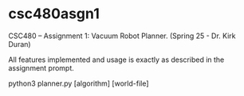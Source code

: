 # csc480asgn1
CSC480 – Assignment 1: Vacuum Robot Planner. (Spring 25 - Dr. Kirk Duran)

All features implemented and usage is exactly as described in the assignment prompt.

python3 planner.py [algorithm] [world-file]